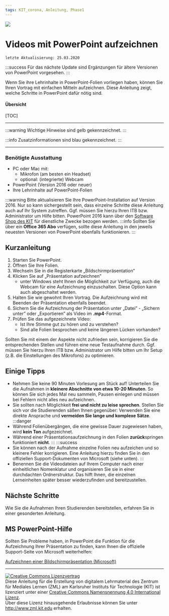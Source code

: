 ```yaml
---
tags: KIT_corona, Anleitung, Phase1
---
```

![](https://i.imgur.com/eAg9Fgb.png)

# Videos mit PowerPoint aufzeichnen
```
letzte Aktualisierung: 25.03.2020
```
:::success
Für das nächste Update sind Ergänzungen für ältere Versionen von PowerPoint vorgesehen.
:::

Wenn Sie ihre Lehrinhalte in PowerPoint-Folien vorliegen haben, können Sie Ihren Vortrag mit einfachen Mitteln aufzeichnen. Diese Anleitung zeigt, welche Schritte in PowerPoint dafür nötig sind.

#### Übersicht
[TOC]

---

:::warning
Wichtige Hinweise sind gelb gekennzeichnet.
:::

:::info
Zusatzinformationen sind blau gekennzeichnet.
:::

---

### Benötigte Ausstattung
* PC oder Mac mit:
    * Mikrofon (am besten ein Headset) 
    * optional: (integrierte) Webcam
* PowerPoint (Version 2016 oder neuer)
* Ihre Lehrinhalte auf PowerPoint-Folien

:::warning
Bitte aktualisieren Sie Ihre PowerPoint-Installation auf Version 2016. Nur so kann sichergestellt sein, dass einzelne Schritte diese Anleitung auch auf Ihr System zutreffen. Ggf. müssen Sie hierzu Ihren ITB bzw. Administrator um Hilfe bitten. PowerPoint 2016 kann über den [Software Shop des KIT](https://rzunika.asknet.de) für dienstliche Zwecke bezogen werden.
:::info
Sollten Sie über ein **Office 365 Abo** verfügen, sollte diese Anleitung in den jeweils neuesten Versionen von PowerPoint ebenfalls funktionieren.
:::


## Kurzanleitung 

1. Starten Sie PowerPoint.
2. Öffnen Sie Ihre Folien.
3. Wechseln Sie in die Registerkarte „Bildschirmpräsentation“
4. Klicken Sie auf „Präsentation aufzeichnen”
    * unter Windows steht Ihnen die Möglichkeit zur Verfügung, auch die Webcam für eine Aufzeichnung einzuschalten. Diese Option kann auch abgeschaltet werden.
6. Halten Sie wie gewohnt Ihren Vortrag. Die Aufzeichnung wird mit Beenden der Präsentation ebenfalls beendet.
7. Sichern Sie die Aufzeichnung der Präsentation unter „Datei” - „Sichern unter” oder „Exportieren” als Video im **.mp4**-Format.
7. Prüfen Sie das aufgezeichnete Video:
    * Ist Ihre Stimme gut zu hören und zu verstehen?
    * Sind alle Folien besprochen und keine längeren Lücken vorhanden?

Sollten Sie mit einem der Aspekte nicht zufrieden sein, korrigieren Sie die entsprechenden Stellen und führen eine neue Testaufnahme durch. Ggf. müssen Sie hierzu Ihren ITB bzw. Administrator um Hilfe bitten um Ihr Setup (z.B. die Einstellungen des Mikrofons) zu optimieren.


## Einige Tipps
* Nehmen Sie keine 90 Minuten Vorlesung am Stück auf! Unterteilen Sie die Aufnahmen in **kleinere Abschnitte von etwa 10-20 Minuten**. So können Sie sich jedes Mal neu sammeln, Pausen einlegen und müssen bei Fehlern nicht alles neu aufzeichnen.
* Sie sollten nach Möglichkeit **frei und nicht zu leise sprechen**. Stellen Sie sich vor die Studierenden säßen Ihnen gegenüber: Verwenden Sie eine direkte Ansprache und **vermeiden Sie lange und komplexe Sätze**.
:::danger
* Während Folienübergängen, die eine gewisse Dauer zugewiesen haben, wird **kein Ton** aufgezeichnet.
* Während einer Präsentationsaufzeichnung in den Folien **zurück**springen funktioniert **nicht**.
:::
:::success
* Sie können nach der Aufnahme einzelne Folien neu aufzeichen und so kleinere Fehler korrigieren. Eine Anleitung hierzu finden Sie in den offiziellen Support-Dokumenten von Microsoft (siehe unten).
:::
* Benennen Sie die Videodateien auf Ihrem Computer nach einer einheitlichen Nomenklatur und organisieren Sie sie in einer durchdachten Ordnerstruktur. Das hilft Ihnen, die einzelnen Lerneinheiten später besser wiederzufinden und bereitzustellen.


## Nächste Schritte
Wie Sie die Aufnahmen Ihren Studierenden bereitstellen, erfahren Sie in einer gesonderten Anleitung.




## MS PowerPoint-Hilfe
Sollten Sie Probleme haben, in PowerPoint die Funktion für die Aufzeichnung Ihrer Präsentation zu finden, kann Ihnen die offizielle Support-Seite von Microsoft weiterhelfen:

[Aufzeichnen einer Bildschirmpräsentation (Microsoft)](https://support.office.com/de-de/article/aufzeichnen-einer-bildschirmpräsentation-mit-kommentaren-und-folienanzeigedauern-0b9502c6-5f6c-40ae-b1e7-e47d8741161c#OfficeVersion=Office_365)


---

<a rel="license" href="http://creativecommons.org/licenses/by/4.0/"><img alt="Creative Commons Lizenzvertrag" style="border-width:0" src="https://i.creativecommons.org/l/by/4.0/88x31.png" /></a><br /><span xmlns:dct="http://purl.org/dc/terms/" property="dct:title">Diese Anleitung für die Erstellung von digitalem Lehrmaterial</span> des <span xmlns:cc="http://creativecommons.org/ns#" property="cc:attributionName">Zentrum für Mediales Lernen (ZML) am Karlsruher Instituts für Technologie (KIT)</span> ist lizenziert unter einer <a rel="license" href="http://creativecommons.org/licenses/by/4.0/">Creative Commons Namensnennung 4.0 International Lizenz</a>.<br />Über diese Lizenz hinausgehende Erlaubnisse können Sie unter <a xmlns:cc="http://creativecommons.org/ns#" href="http://www.zml.kit.edu" rel="cc:morePermissions">http://www.zml.kit.edu</a> erhalten.
